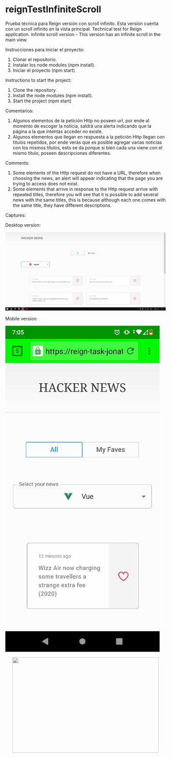 # reignTestInfiniteScroll
Prueba técnica para Reign versión con scroll infinito. Esta versión cuenta con un scroll infinito en la vista principal.
Technical test for Reign application. infinite scroll version - This version has an infinite scroll in the main view.

Instrucciones para iniciar el proyecto:

1. Clonar el repositorio.
2. Instalar los node modules (npm install).
3. Iniciar el proyecto (npm start)

Instructions to start the project:

1. Clone the repository.
2. Install the node modules (npm install).
3. Start the project (npm start)


Comentarios:

1. Algunos elementos de la petición Http no poseen url, por ende al momento de escoger la noticia, saldrá una alerta indicando que la página a la que intentas acceder no existe.
2. Algunos elementos que llegan en respuesta a la petición Http llegan con titulos repetidos, por ende verás que es posible agregar varias noticias con los mismos títulos, esto se da porque si bien cada una viene con el mismo título, poseen descripciones diferentes.

Comments:

1. Some elements of the Http request do not have a URL, therefore when choosing the news, an alert will appear indicating that the page you are trying to access does not exist.
2. Some elements that arrive in response to the Http request arrive with repeated titles, therefore you will see that it is possible to add several news with the same titles, this is because although each one comes with the same title, they have different descriptions.

Captures:

Desktop version:

![captures](/public/img/escritorio.PNG "Desktop version")

Mobile version:

![captures](/public/img/movil.jpeg)

<p align="center">
  <img width="460" height="300" src="/public/img/movil.jpe">
</p>
 
